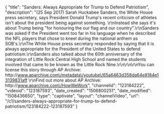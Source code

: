 {
    "title": "Sanders: Always Appropriate for Trump to Defend Patriotism",
    "description": "(25 Sep 2017) Sarah Huckabee Sanders, the White House press secretary, says President Donald Trump's recent criticism of athletes isn't about the president being against something. \r\nInstead she says it's about Trump being \"for honouring the our flag and our country\".\r\nSanders was asked if the President went too far in his language when he described the NFL players that chose to kneel during the national anthem as SOB's.\r\nThe White House press secretary responded by saying that it is always appropriate for the President of the United States to defend patriotism.\r\nSanders also talked about the 60th anniversary of the integration of Little Rock Central High School and named the students involved that came to be known as the Little Rock Nine.\r\n\r\n\r\nYou can license this story through AP Archive: http:\/\/www.aparchive.com\/metadata\/youtube\/65a6463d358da64e8184e13139831aff \r\nFind out more about AP Archive: http:\/\/www.aparchive.com\/HowWeWork",
    "channelid": "123184222",
    "videoid": "123187593",
    "date_created": "1506800251",
    "date_modified": "1508436650",
    "type": "captivate",
    "layout": "channelVideo",
    "url": "\/c1\/sanders-always-appropriate-for-trump-to-defend-patriotism\/123184222-123187593"
}